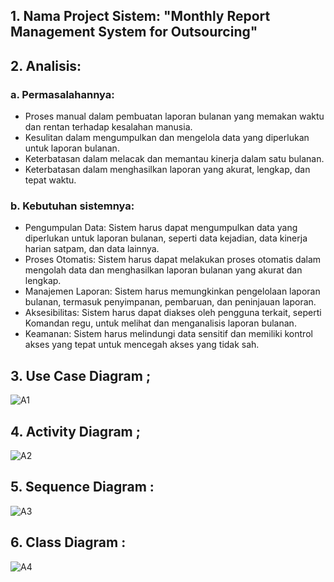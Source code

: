 ## 1. Nama Project Sistem: "Monthly Report Management System for Outsourcing"

## 2. Analisis:

### a. Permasalahannya:
   
- Proses manual dalam pembuatan laporan bulanan yang memakan waktu dan rentan terhadap kesalahan manusia.
- Kesulitan dalam mengumpulkan dan mengelola data yang diperlukan untuk laporan bulanan.
- Keterbatasan dalam melacak dan memantau kinerja dalam satu bulanan.
- Keterbatasan dalam menghasilkan laporan yang akurat, lengkap, dan tepat waktu.

### b. Kebutuhan sistemnya:
- Pengumpulan Data: Sistem harus dapat mengumpulkan data yang diperlukan untuk laporan bulanan, seperti data kejadian, data kinerja harian satpam, dan data lainnya.
- Proses Otomatis: Sistem harus dapat melakukan proses otomatis dalam mengolah data dan menghasilkan laporan bulanan yang akurat dan lengkap.
- Manajemen Laporan: Sistem harus memungkinkan pengelolaan laporan bulanan, termasuk penyimpanan, pembaruan, dan peninjauan laporan.
- Aksesibilitas: Sistem harus dapat diakses oleh pengguna terkait, seperti Komandan regu, untuk melihat dan menganalisis laporan bulanan.
- Keamanan: Sistem harus melindungi data sensitif dan memiliki kontrol akses yang tepat untuk mencegah akses yang tidak sah.

## 3. Use Case Diagram ;

![A1](https://github.com/Agussetiaa/Project-Sistem/assets/115542822/af3f1a60-72a1-4a84-b116-b1fdb6d8ab84)

## 4. Activity Diagram ;

![A2](https://github.com/Agussetiaa/Project-Sistem/assets/115542822/01bee1fd-8662-49b8-96b5-140f4d4f24c0)

## 5. Sequence Diagram :

![A3](https://github.com/Agussetiaa/Project-Sistem/assets/115542822/54c5f8c7-2f9c-4ea9-b8a1-dad3f90e2454)

## 6. Class Diagram :

![A4](https://github.com/Agussetiaa/Project-Sistem/assets/115542822/e5379751-56b3-4b15-8aae-6e659ef0dddb)


